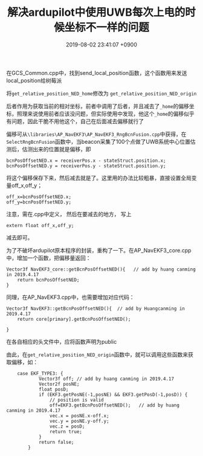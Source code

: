 ﻿---
layout: post
title: 解决ardupilot中使用UWB每次上电的时候坐标不一样的问题
date: 2019-08-02 23:41:07 +0900
categories: 技术 飞控
issue_id: 57
---

在GCS_Common.cpp中，找到send_local_position函数，这个函数用来发送local_position给树莓派

将`get_relative_position_NED_home`修改为 `get_relative_position_NED_origin`

后者作用为获取当前的相对坐标，前者中调用了后者，并且减去了`_home`的偏移坐标，照理来说使用前者应该没问题，但实际使用中发现，他这个`_home`的偏移似乎有问题，因此干脆不用他这个，自己在后面减去偏移就行了

偏移可从`\libraries\AP_NavEKF3\AP_NavEKF3_RngBcnFusion.cpp`中获得，在`SelectRngBcnFusion`函数中，当beacon采集了100个点做了UWB系统中心位置估测后，估测出来的位置就是偏移，即

```
bcnPosOffsetNED.x = receiverPos.x - stateStruct.position.x;
bcnPosOffsetNED.y = receiverPos.y - stateStruct.position.y;
```

将这个偏移保存下来，然后减去就是了。这里用的办法比较粗暴，直接设置全局变量off_x,off_y；

```
off_x=bcnPosOffsetNED.x;
off_y=bcnPosOffsetNED.y;
```
注意，需在.cpp中定义，
然后在要减去的地方，
写上
```
extern float off_x,off_y;
```
减去即可。

为了不破坏ardupilot原本程序的封装，重构了一下。在AP\_NavEKF3\_core.cpp中，增加一个函数，把偏移量返回：
```
Vector3f NavEKF3_core::getBcnPosOffsetNED(){   // add by huang canming in 2019.4.17
	return bcnPosOffsetNED;
}
```

同理，在AP_NavEKF3.cpp中，也需要增加对应代码：
```
Vector3f NavEKF3::getBcnPosOffsetNED(){  // add by Huangcanming in 2019.4.17
	return core[primary].getBcnPosOffsetNED();
	
}
```
在各自相应的头文件中，应将函数声明为public

由此，在`get_relative_position_NED_origin`函数中，就可以调用这些函数来获取偏移，如：
```
    case EKF_TYPE3: {
			Vector3f off; // add by huang canming in 2019.4.17
            Vector2f posNE;
            float posD;
            if (EKF3.getPosNE(-1,posNE) && EKF3.getPosD(-1,posD)) {
                // position is valid
                off=EKF3.getBcnPosOffsetNED();   // add by huang canming in 2019.4.17
                vec.x = posNE.x-off.x;
                vec.y = posNE.y-off.y;
                vec.z = posD;
                return true;
            }
            return false;
        }
```








